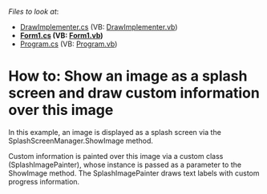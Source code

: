<!-- default file list -->
*Files to look at*:

* [DrawImplementer.cs](./CS/DrawImplementer.cs) (VB: [DrawImplementer.vb](./VB/DrawImplementer.vb))
* **[Form1.cs](./CS/Form1.cs) (VB: [Form1.vb](./VB/Form1.vb))**
* [Program.cs](./CS/Program.cs) (VB: [Program.vb](./VB/Program.vb))
<!-- default file list end -->
# How to: Show an image as a splash screen and draw custom information over this image


<p>In this example, an image is displayed as a splash screen via the SplashScreenManager.ShowImage method.</p><p>Custom information is painted over this image via a custom class (SplashImagePainter), whose instance is passed as a parameter to the ShowImage method. The SplashImagePainter draws text labels with custom progress information.</p>

<br/>


